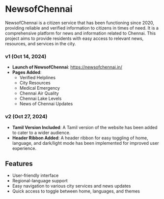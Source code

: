 # NewsofChennai

NewsofChennai is a citizen service that has been functioning since 2020, providing reliable and verified information to citizens in times of need. It is a comprehensive platform for news and information related to Chennai. This project aims to provide residents with easy access to relevant news, resources, and services in the city.

### v1 (Oct 14, 2024)
- **Launch of NewsofChennai**: https://newsofchennai.in/
- **Pages Added**:
  - Verified Helplines
  - City Resources
  - Medical Emergency
  - Chennai Air Quality
  - Chennai Lake Levels
  - News of Chennai Updates

### v2 (Oct 27, 2024)
- **Tamil Version Included**: A Tamil version of the website has been added to cater to a wider audience.
- **Header Ribbon Added**: A header ribbon for easy toggling of home, language, and dark/light mode has been implemented for improved user experience.

## Features
- User-friendly interface
- Regional-language support
- Easy navigation to various city services and news updates
- Quick access to toggle between home, languages, and themes
